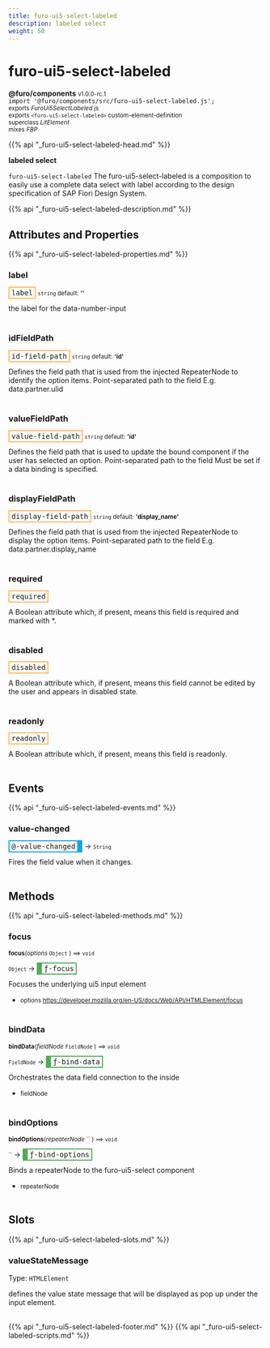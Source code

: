 ```yaml
---
title: furo-ui5-select-labeled
description: labeled select
weight: 50
---
```


# furo-ui5-select-labeled
**@furo/components** <small>v1.0.0-rc.1</small>
<br>`import '@furo/components/src/furo-ui5-select-labeled.js';`<small>
<br>exports *FuroUi5SelectLabeled* js
<br>exports `<furo-ui5-select-labeled>` custom-element-definition
<br>superclass *LitElement*
<br> mixes *FBP*</small>

{{% api "_furo-ui5-select-labeled-head.md" %}}

**labeled select**

`furo-ui5-select-labeled`
The furo-ui5-select-labeled is a composition to easily use a complete data select with label according
to the design specification of SAP Fiori Design System.

{{% api "_furo-ui5-select-labeled-description.md" %}}


## Attributes and Properties
{{% api "_furo-ui5-select-labeled-properties.md" %}}







### **label**

<span  style="border-width:2px; border-style: solid;border-color:  rgb(255, 182, 91);font-family:monospace; padding:2px 4px;">label</span>
<small>`string` default: **&#39;&#39;**</small>

the label for the data-number-input
<br><br>

### **idFieldPath**

<span  style="border-width:2px; border-style: solid;border-color:  rgb(255, 182, 91);font-family:monospace; padding:2px 4px;">id-field-path</span>
<small>`string` default: **&#39;id&#39;**</small>

Defines the field path that is used from the injected RepeaterNode to identify the option items.
Point-separated path to the field
E.g. data.partner.ulid
<br><br>

### **valueFieldPath**

<span  style="border-width:2px; border-style: solid;border-color:  rgb(255, 182, 91);font-family:monospace; padding:2px 4px;">value-field-path</span>
<small>`string` default: **&#39;id&#39;**</small>

Defines the field path that is used to update the bound component if the user has selected an option.
Point-separated path to the field
Must be set if a data binding is specified.
<br><br>

### **displayFieldPath**

<span  style="border-width:2px; border-style: solid;border-color:  rgb(255, 182, 91);font-family:monospace; padding:2px 4px;">display-field-path</span>
<small>`string` default: **&#39;display_name&#39;**</small>

Defines the field path that is used from the injected RepeaterNode to display the option items.
Point-separated path to the field
E.g. data.partner.display_name
<br><br>

### **required**

<span  style="border-width:2px; border-style: solid;border-color:  rgb(255, 182, 91);font-family:monospace; padding:2px 4px;">required</span>
</small>

A Boolean attribute which, if present, means this field is required and marked with *.
<br><br>

### **disabled**

<span  style="border-width:2px; border-style: solid;border-color:  rgb(255, 182, 91);font-family:monospace; padding:2px 4px;">disabled</span>
</small>

A Boolean attribute which, if present, means this field cannot be edited by the user and
appears in disabled state.
<br><br>

### **readonly**

<span  style="border-width:2px; border-style: solid;border-color:  rgb(255, 182, 91);font-family:monospace; padding:2px 4px;">readonly</span>
</small>

A Boolean attribute which, if present, means this field is readonly.
<br><br>
## Events
{{% api "_furo-ui5-select-labeled-events.md" %}}

### **value-changed**
<span  style="border-width:2px 10px 2px 2px; border-style: solid;border-color:  rgb(2, 168, 244);font-family:monospace; padding:2px 4px;">@-value-changed</span>
→ <small>`String`</small>

Fires the field value when it changes.
<br><br>

## Methods
{{% api "_furo-ui5-select-labeled-methods.md" %}}


### **focus**
<small>**focus**(*options* `Object` ) ⟹ `void`</small>

<small>`Object` </small> →
<span  style="border-width:2px 2px 2px 10px; border-style: solid;border-color:  rgb(76, 175, 80);font-family:monospace; padding:2px 4px;">ƒ-focus</span>

Focuses the underlying ui5 input element

- <small>options https://developer.mozilla.org/en-US/docs/Web/API/HTMLElement/focus</small>
<br><br>


### **bindData**
<small>**bindData**(*fieldNode* `FieldNode` ) ⟹ `void`</small>

<small>`FieldNode` </small> →
<span  style="border-width:2px 2px 2px 10px; border-style: solid;border-color:  rgb(76, 175, 80);font-family:monospace; padding:2px 4px;">ƒ-bind-data</span>

Orchestrates the data field connection to the inside

- <small>fieldNode </small>
<br><br>

### **bindOptions**
<small>**bindOptions**(*repeaterNode* `` ) ⟹ `void`</small>

<small>`` </small> →
<span  style="border-width:2px 2px 2px 10px; border-style: solid;border-color:  rgb(76, 175, 80);font-family:monospace; padding:2px 4px;">ƒ-bind-options</span>

Binds a repeaterNode to the furo-ui5-select component

- <small>repeaterNode </small>
<br><br>










## Slots
{{% api "_furo-ui5-select-labeled-slots.md" %}}

### **valueStateMessage**
Type: `HTMLElement`

defines the value state message that will be displayed as pop up under the input element.
<br><br>

{{% api "_furo-ui5-select-labeled-footer.md" %}}
{{% api "_furo-ui5-select-labeled-scripts.md" %}}
